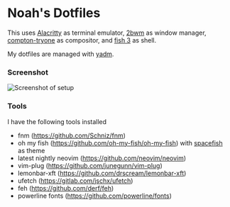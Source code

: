 # Noah's Dotfiles
This uses [Alacritty](https://github.com/jwilm/alacritty) as terminal emulator, 
[2bwm](https://github.com/venam/2bwm) as window manager, 
[compton-tryone](https://github.com/tryone144/compton) as compositor,
and [fish 3](https://github.com/fish-shell/fish-shell) as shell.

My dotfiles are managed with [yadm](https://github.com/TheLocehiliosan/yadm).

### Screenshot
![Screenshot of setup](https://i.paste.pics/6da16bc0e21e300cc6cd8f71fd1ab981.png)

### Tools
I have the following tools installed
- fnm (https://github.com/Schniz/fnm)
- oh my fish (https://github.com/oh-my-fish/oh-my-fish) with [spacefish](https://github.com/matchai/spacefish) as theme
- latest nightly neovim (https://github.com/neovim/neovim)
- vim-plug (https://github.com/junegunn/vim-plug)
- lemonbar-xft (https://github.com/drscream/lemonbar-xft)
- ufetch (https://gitlab.com/jschx/ufetch)
- feh (https://github.com/derf/feh)
- powerline fonts (https://github.com/powerline/fonts)
